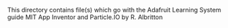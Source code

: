 This directory contains file(s) which go with the Adafruit Learning System guide MIT App Inventor and Particle.IO by R. Albritton
